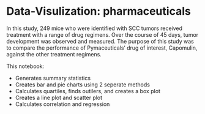 # Data-Visulization: pharmaceuticals

In this study, 249 mice who were identified with SCC tumors received treatment with a range of drug regimens. Over the course of 45 days, tumor development was observed and measured. The purpose of this study was to compare the performance of Pymaceuticals’ drug of interest, Capomulin, against the other treatment regimens.

This notebook:
* Generates summary statistics
* Creates bar and pie charts using 2 seperate methods
* Calculates quartiles, finds outilers, and creates a box plot 
* Creates a line plot and scatter plot 
* Calculates correlation and regression
